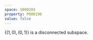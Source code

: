 ```yaml
---
space: S000203
property: P000196
value: false
---
```


$\{(1,0),(0,1)\}$ is a disconnected subspace.
